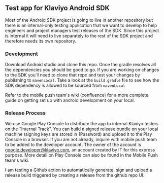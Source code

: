 ## Test app for Klaviyo Android SDK
Most of the Android SDK project is going to live in another repository but there is an internal-only
testing application that we want to develop to help engineers and project managers test releases of 
the SDK. Since this project is internal it will need to live separately to the rest of the SDK 
project and therefore needs its own repository.

### Development
Download Android studio and clone this repo. Once the gradle resolves all the dependencies you 
should be good to go. If you are working on changes to the SDK you'll need to clone that repo and 
test your changes by publishing to `mavenLocal`. Take a look at the `build.gradle` file to see how 
the SDK dependency is allowed to be sourced from `mavenLocal`

Refer to the mobile push team's wiki (confluence) for a more complete guide on getting set up with
android development on your local.

### Release Process
We use Google Play Console to distribute the app to internal Klaviyo testers on the "Internal Track". 
You can build a signed release bundle on your local machine (signing keys are stored in 1Password) 
and upload it to the Play Console in a browser. If you are not already, inquire with mobile push team
to be added to the developer account. The owner of the account is google.developer@klaviyo.com, an
account created by IT for this express purpose. More detail on Play Console can also be found in the
Mobile Push team's wiki.

I am testing a Github action to automatically generate, sign and upload a release build triggered
by creating a release from the github repo UI. 
